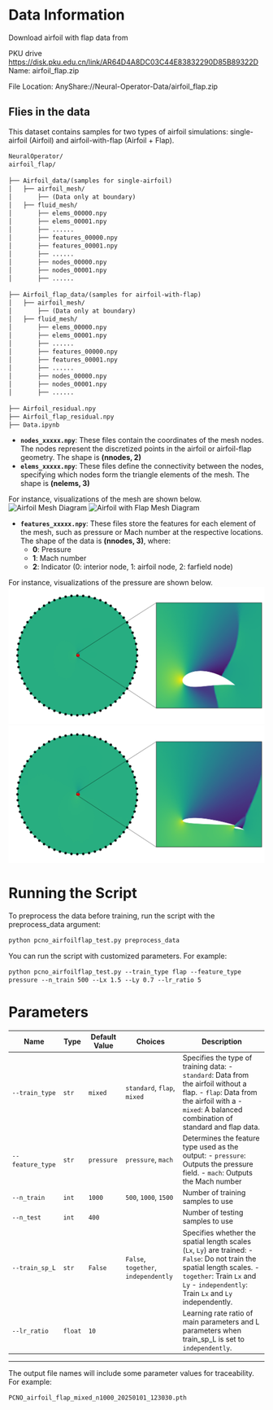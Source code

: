 # Data Information

Download airfoil with flap data from 

PKU drive
https://disk.pku.edu.cn/link/AR64D4A8DC03C44E83832290D85B89322D
Name: airfoil_flap.zip

File Location: AnyShare://Neural-Operator-Data/airfoil_flap.zip


## Flies in the data
This dataset contains samples for two types of airfoil simulations: single-airfoil (Airfoil) and airfoil-with-flap (Airfoil + Flap).
<pre style="white-space: pre-wrap;"><code>NeuralOperator/
airfoil_flap/

├── Airfoil_data/(samples for single-airfoil)
│   ├── airfoil_mesh/
│       ├── (Data only at boundary)
│   ├── fluid_mesh/
│       ├── elems_00000.npy
│       ├── elems_00001.npy
│       ├── ......
│       ├── features_00000.npy
│       ├── features_00001.npy
│       ├── ......
│       ├── nodes_00000.npy
│       ├── nodes_00001.npy
│       ├── ......

├── Airfoil_flap_data/(samples for airfoil-with-flap)
│   ├── airfoil_mesh/
│       ├── (Data only at boundary)
│   ├── fluid_mesh/
│       ├── elems_00000.npy
│       ├── elems_00001.npy
│       ├── ......
│       ├── features_00000.npy
│       ├── features_00001.npy
│       ├── ......
│       ├── nodes_00000.npy
│       ├── nodes_00001.npy
│       ├── ......

├── Airfoil_residual.npy
├── Airfoil_flap_residual.npy
├── Data.ipynb
</code></pre>

- **`nodes_xxxxx.npy`**: These files contain the coordinates of the mesh nodes. The nodes represent the discretized points in the airfoil or airfoil-flap geometry. The shape is **(nnodes, 2)** 
- **`elems_xxxxx.npy`**: These files define the connectivity between the nodes, specifying which nodes form the triangle elements of the mesh. The shape is **(nelems, 3)**


For instance, visualizations of the mesh are shown below.
![Airfoil Mesh Diagram](./figure/readme/sample_mesh_A.png)
![Airfoil with Flap Mesh Diagram](./figure/readme/sample_mesh_AF.png)


- **`features_xxxxx.npy`**: These files store the features for each element of the mesh, such as pressure or Mach number at the respective locations. The shape of the data is **(nnodes, 3)**, where:
  - **0**: Pressure
  - **1**: Mach number
  - **2**: Indicator (0: interior node, 1: airfoil node, 2: farfield node)

For instance, visualizations of the pressure are shown below.
![Airfoil Diagram](./figure/readme/sample_A.png)
![Airfoil with Flap Diagram](./figure/readme/sample_AF.png)


# Running the Script
To preprocess the data before training, run the script with the preprocess_data argument:
```bash
python pcno_airfoilflap_test.py preprocess_data
```

You can run the script with customized parameters. For example:
```
python pcno_airfoilflap_test.py --train_type flap --feature_type pressure --n_train 500 --Lx 1.5 --Ly 0.7 --lr_ratio 5
```


# Parameters

| Name             | Type    | Default Value | Choices                              | Description                                                                                                                                                                                                        |
| ---------------- | ------- | ------------- | ------------------------------------ | ------------------------------------------------------------------------------------------------------------------------------------------------------------------------------------------------------------------ |
| `--train_type`   | `str`   | `mixed`       | `standard`, `flap`, `mixed`          | Specifies the type of training data:   - `standard`: Data from the airfoil without a flap.  - `flap`: Data from the airfoil with a - `mixed`: A balanced combination of standard and flap data.                    |
| `--feature_type` | `str`   | `pressure`        | `pressure`, `mach`         | Determines the feature type used as the output:      - `pressure`: Outputs the pressure field.     - `mach`: Outputs the Mach number|
| `--n_train`      | `int`   | `1000`        | `500`, `1000`, `1500`                | Number of training samples to use|
| `--n_test`       | `int`   | `400`         |              | Number of testing samples to use|
| `--train_sp_L`   | `str`   | `False`       | `False`, `together`, `independently` | Specifies whether the spatial length scales (`Lx`, `Ly`) are trained:  - `False`: Do not train the spatial length scales. - `together`: Train `Lx` and `Ly`  - `independently`: Train `Lx` and `Ly` independently. |
| `--lr_ratio`     | `float` | `10`          |                                      | Learning rate ratio of main parameters and L parameters when train_sp_L is set to `independently`. |
---

The output file names will include some parameter values for traceability. For example:

```bash
PCNO_airfoil_flap_mixed_n1000_20250101_123030.pth
```